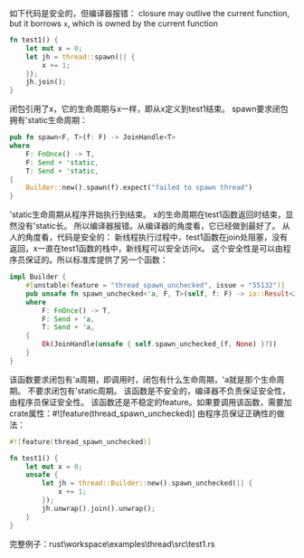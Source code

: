 如下代码是安全的，但编译器报错：
closure may outlive the current function, but it borrows `x`, which is owned by the current function
```rust
fn test1() {
    let mut x = 0;
    let jh = thread::spawn(|| {
        x += 1;
    });
    jh.join();
}
```
闭包引用了x，它的生命周期与x一样，即从x定义到test1结束。
spawn要求闭包拥有'static生命周期：
```rust
pub fn spawn<F, T>(f: F) -> JoinHandle<T>
where
    F: FnOnce() -> T,
    F: Send + 'static,
    T: Send + 'static,
{
    Builder::new().spawn(f).expect("failed to spawn thread")
}
```
'static生命周期从程序开始执行到结束。
x的生命周期在test1函数返回时结束，显然没有'static长。
所以编译器报错。从编译器的角度看，它已经做到最好了。
从人的角度看，代码是安全的：
新线程执行过程中，test1函数在join处阻塞，没有返回，x一直在test1函数的栈中，新线程可以安全访问x。
这个安全性是可以由程序员保证的。所以标准库提供了另一个函数：
```rust
impl Builder {
    #[unstable(feature = "thread_spawn_unchecked", issue = "55132")]
    pub unsafe fn spawn_unchecked<'a, F, T>(self, f: F) -> io::Result<JoinHandle<T>>
    where
        F: FnOnce() -> T,
        F: Send + 'a,
        T: Send + 'a,
    {
        Ok(JoinHandle(unsafe { self.spawn_unchecked_(f, None) }?))
    }
}
```
该函数要求闭包有'a周期，即调用时，闭包有什么生命周期，'a就是那个生命周期。
不要求闭包有'static周期。
该函数是不安全的，编译器不负责保证安全性，由程序员保证安全性。
该函数还是不稳定的feature。如果要调用该函数，需要加crate属性：#![feature(thread_spawn_unchecked)]
由程序员保证正确性的做法：
```rust
#![feature(thread_spawn_unchecked)]

fn test1() {
    let mut x = 0;
    unsafe {
        let jh = thread::Builder::new().spawn_unchecked(|| {
            x += 1;
        });
        jh.unwrap().join().unwrap();
    }
}
```

完整例子：rust\workspace\examples\thread\src\test1.rs
